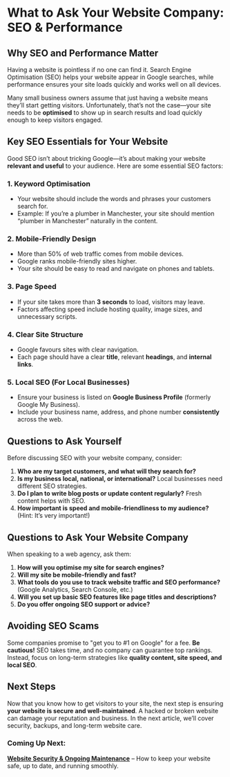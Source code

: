 # What to Ask Your Website Company: SEO & Performance

## Why SEO and Performance Matter

Having a website is pointless if no one can find it. Search Engine
Optimisation (SEO) helps your website appear in Google searches, while
performance ensures your site loads quickly and works well on all devices.

Many small business owners assume that just having a website means they’ll
start getting visitors. Unfortunately, that’s not the case—your site needs
to be **optimised** to show up in search results and load quickly enough
to keep visitors engaged.

## Key SEO Essentials for Your Website

Good SEO isn’t about tricking Google—it’s about making your website
**relevant and useful** to your audience. Here are some essential SEO factors:

### **1. Keyword Optimisation**
- Your website should include the words and phrases your customers search for.
- Example: If you’re a plumber in Manchester, your site should mention “plumber in Manchester” naturally in the content.

### **2. Mobile-Friendly Design**
- More than 50% of web traffic comes from mobile devices.
- Google ranks mobile-friendly sites higher.
- Your site should be easy to read and navigate on phones and tablets.

### **3. Page Speed**
- If your site takes more than **3 seconds** to load, visitors may leave.
- Factors affecting speed include hosting quality, image sizes, and unnecessary scripts.

### **4. Clear Site Structure**
- Google favours sites with clear navigation.
- Each page should have a clear **title**, relevant **headings**, and **internal links**.

### **5. Local SEO (For Local Businesses)**
- Ensure your business is listed on **Google Business Profile** (formerly Google My Business).
- Include your business name, address, and phone number **consistently** across the web.

## Questions to Ask Yourself

Before discussing SEO with your website company, consider:

1. **Who are my target customers, and what will they search for?**
2. **Is my business local, national, or international?** Local businesses need different SEO strategies.
3. **Do I plan to write blog posts or update content regularly?** Fresh content helps with SEO.
4. **How important is speed and mobile-friendliness to my audience?** (Hint: It’s very important!)

## Questions to Ask Your Website Company

When speaking to a web agency, ask them:

1. **How will you optimise my site for search engines?**
2. **Will my site be mobile-friendly and fast?**
3. **What tools do you use to track website traffic and SEO performance?** (Google Analytics, Search Console, etc.)
4. **Will you set up basic SEO features like page titles and descriptions?**
5. **Do you offer ongoing SEO support or advice?**

## Avoiding SEO Scams

Some companies promise to "get you to #1 on Google" for a fee. **Be
cautious!** SEO takes time, and no company can guarantee top rankings.
Instead, focus on long-term strategies like **quality content, site speed,
and local SEO**.

## Next Steps

Now that you know how to get visitors to your site, the next step is ensuring
**your website is secure and well-maintained**. A hacked or broken website
can damage your reputation and business. In the next article, we’ll cover
security, backups, and long-term website care.

### Coming Up Next:
**[Website Security & Ongoing Maintenance](../security/)** – How to keep
your website safe, up to date, and running smoothly.

